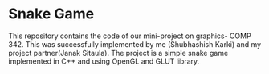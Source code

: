 # Snake Game

This repository contains the code of our mini-project on graphics- COMP 342. This was successfully implemented by me (Shubhashish Karki) and my project partner(Janak Sitaula).
The project is a simple snake game implemented in C++ and using OpenGL and GLUT library.
